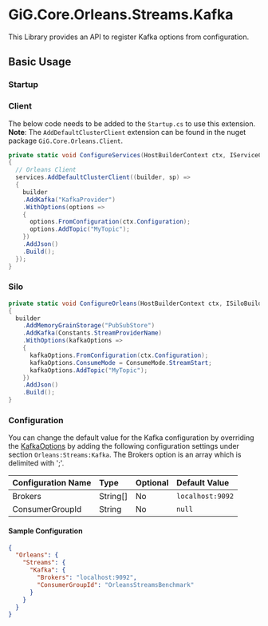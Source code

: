 # GiG.Core.Orleans.Streams.Kafka

This Library provides an API to register Kafka options from configuration.

## Basic Usage

### Startup

### Client

The below code needs to be added to the `Startup.cs` to use this extension.
**Note**: The `AddDefaultClusterClient` extension can be found in the nuget package ```GiG.Core.Orleans.Client```.

```csharp
private static void ConfigureServices(HostBuilderContext ctx, IServiceCollection services)
{
  // Orleans Client
  services.AddDefaultClusterClient((builder, sp) =>
  {
    builder
    .AddKafka("KafkaProvider")
    .WithOptions(options =>
    {
      options.FromConfiguration(ctx.Configuration);
      options.AddTopic("MyTopic");
    })
    .AddJson()
    .Build();
  });
}      
```
### Silo

```csharp
private static void ConfigureOrleans(HostBuilderContext ctx, ISiloBuilder builder)
{
  builder
    .AddMemoryGrainStorage("PubSubStore")
    .AddKafka(Constants.StreamProviderName)
    .WithOptions(kafkaOptions =>
    {
      kafkaOptions.FromConfiguration(ctx.Configuration);
      kafkaOptions.ConsumeMode = ConsumeMode.StreamStart;
      kafkaOptions.AddTopic("MyTopic");
    })
    .AddJson()
    .Build();
}      
```

### Configuration

You can change the default value for the Kafka configuration by overriding the [KafkaOptions](../src/GiG.Core.Orleans.Streams.Kafka/Configurations/KafkaOptions.cs) by adding the following configuration settings under section `Orleans:Streams:Kafka`. The Brokers option is an array which is delimited with ';'.

| Configuration Name | Type     | Optional | Default Value    |
|:-------------------|:---------|:---------|:-----------------|
| Brokers            | String[] | No       | `localhost:9092` |
| ConsumerGroupId    | String   | No       | `null`           |

#### Sample Configuration

```json
{
  "Orleans": {    
    "Streams": {
      "Kafka": {
        "Brokers": "localhost:9092",
        "ConsumerGroupId": "OrleansStreamsBenchmark"
      }
    }
  }
}
```
